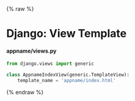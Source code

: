{% raw %}

# Django: View Template

#### appname/views.py
```python
from django.views import generic

class AppnameIndexView(generic.TemplateView):
    template_name = 'appname/index.html'
```

{% endraw %}
